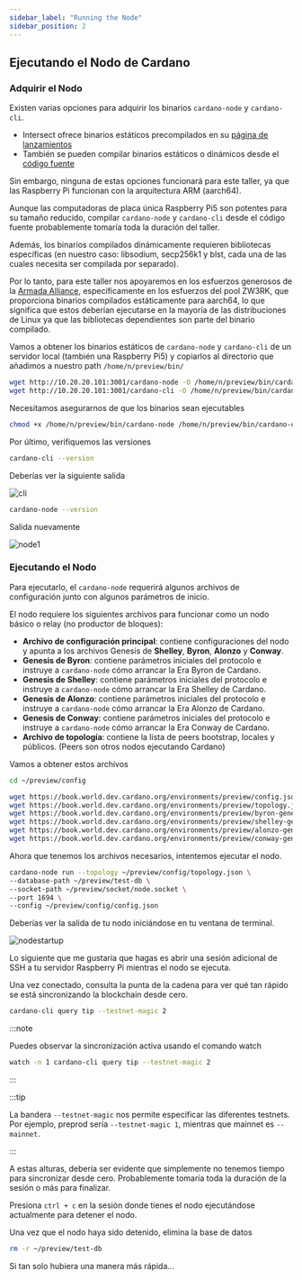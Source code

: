 ```yaml
---
sidebar_label: "Running the Node"
sidebar_position: 2
---
```


## Ejecutando el Nodo de Cardano

### Adquirir el Nodo

Existen varias opciones para adquirir los binarios `cardano-node` y `cardano-cli`.

- Intersect ofrece binarios estáticos precompilados en su [página de lanzamientos](https://github.com/IntersectMBO/cardano-node/releases)
- También se pueden compilar binarios estáticos o dinámicos desde el [código fuente](https://github.com/IntersectMBO/cardano-node)

Sin embargo, ninguna de estas opciones funcionará para este taller, ya que las Raspberry Pi funcionan con la arquitectura ARM (aarch64).

Aunque las computadoras de placa única Raspberry Pi5 son potentes para su tamaño reducido,
compilar `cardano-node` y `cardano-cli`
desde el código fuente probablemente tomaría toda la duración del taller.

Además, los binarios compilados dinámicamente requieren bibliotecas específicas
(en nuestro caso: libsodium, secp256k1 y blst, cada una de las cuales necesita ser compilada por separado).

Por lo tanto, para este taller nos apoyaremos en los esfuerzos generosos de la
[Armada Alliance](https://armada-alliance.com/),
específicamente en los esfuerzos del pool ZW3RK,
que proporciona binarios compilados estáticamente para aarch64,
lo que significa que estos deberían ejecutarse en la mayoría de las distribuciones de Linux
ya que las bibliotecas dependientes son parte del binario compilado.

Vamos a obtener los binarios estáticos de `cardano-node` y `cardano-cli`
de un servidor local (también una Raspberry Pi5)
y copiarlos al directorio que añadimos a nuestro path `/home/n/preview/bin/`

```bash
wget http://10.20.20.101:3001/cardano-node -O /home/n/preview/bin/cardano-node
wget http://10.20.20.101:3001/cardano-cli -O /home/n/preview/bin/cardano-cli
```

Necesitamos asegurarnos de que los binarios sean ejecutables

```bash
chmod +x /home/n/preview/bin/cardano-node /home/n/preview/bin/cardano-cli
```

Por último, verifiquemos las versiones

```bash
cardano-cli --version
```

Deberías ver la siguiente salida

![cli](/img/cli1.png)

```bash
cardano-node --version
```

Salida nuevamente

![node1](/img/cnodev1.png)

### Ejecutando el Nodo

Para ejecutarlo, el `cardano-node` requerirá algunos archivos de configuración junto con algunos parámetros de inicio.

El nodo requiere los siguientes archivos para funcionar como un nodo básico o relay (no productor de bloques):

- **Archivo de configuración principal**: contiene configuraciones del nodo y apunta a los archivos Genesis de **Shelley**, **Byron**, **Alonzo** y **Conway**.
- **Genesis de Byron**: contiene parámetros iniciales del protocolo e instruye a `cardano-node` cómo arrancar la Era Byron de Cardano.
- **Genesis de Shelley**: contiene parámetros iniciales del protocolo e instruye a `cardano-node` cómo arrancar la Era Shelley de Cardano.
- **Genesis de Alonzo**: contiene parámetros iniciales del protocolo e instruye a `cardano-node` cómo arrancar la Era Alonzo de Cardano.
- **Genesis de Conway**: contiene parámetros iniciales del protocolo e instruye a `cardano-node` cómo arrancar la Era Conway de Cardano.
- **Archivo de topología**: contiene la lista de peers bootstrap, locales y públicos. (Peers son otros nodos ejecutando Cardano)

Vamos a obtener estos archivos

```bash
cd ~/preview/config

wget https://book.world.dev.cardano.org/environments/preview/config.json
wget https://book.world.dev.cardano.org/environments/preview/topology.json
wget https://book.world.dev.cardano.org/environments/preview/byron-genesis.json
wget https://book.world.dev.cardano.org/environments/preview/shelley-genesis.json
wget https://book.world.dev.cardano.org/environments/preview/alonzo-genesis.json
wget https://book.world.dev.cardano.org/environments/preview/conway-genesis.json
```

Ahora que tenemos los archivos necesarios, intentemos ejecutar el nodo.

```bash
cardano-node run --topology ~/preview/config/topology.json \
--database-path ~/preview/test-db \
--socket-path ~/preview/socket/node.socket \
--port 1694 \
--config ~/preview/config/config.json
```

Deberías ver la salida de tu nodo iniciándose en tu ventana de terminal.

![nodestartup](/img/nodestartuptest1.png)

Lo siguiente que me gustaría que hagas es abrir una sesión adicional de SSH a tu servidor Raspberry Pi mientras el nodo se ejecuta.

Una vez conectado, consulta la punta de la cadena para ver qué tan rápido se está sincronizando la blockchain desde cero.

```bash
cardano-cli query tip --testnet-magic 2
```

:::note

Puedes observar la sincronización activa usando el comando watch

```bash
watch -n 1 cardano-cli query tip --testnet-magic 2
```

:::

:::tip

La bandera `--testnet-magic` nos permite especificar las diferentes testnets.
Por ejemplo, preprod sería `--testnet-magic 1`, mientras que mainnet es `--mainnet`.

:::

A estas alturas, debería ser evidente que simplemente no tenemos tiempo para sincronizar desde cero.
Probablemente tomaría toda la duración de la sesión o más para finalizar.

Presiona `ctrl + c` en la sesión donde tienes el nodo ejecutándose actualmente para detener el nodo.

Una vez que el nodo haya sido detenido, elimina la base de datos

```bash
rm -r ~/preview/test-db
```

Si tan solo hubiera una manera más rápida...
